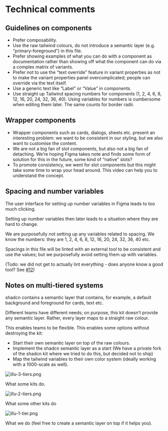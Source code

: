 # Technical comments

## Guidelines on components

* Prefer composability.
* Use the raw tailwind colours, do not introduce a semantic layer (e.g. “primary-foreground”) in this file.
* Prefer showing examples of what you can do with a component as documentation rather than showing off what the component can do via a complex matrix of variants.
* Prefer not to use the “text override” feature in variant properties as not to make the variant properties panel overcomplicated; people can override via the text itself.
* Use a generic text like “Label” or “Value” in components.
* Use straight up Tailwind spacing numbers for components (1, 2, 4, 6, 8, 12, 16, 20, 24, 32, 36, 40). Using variables for numbers is cumbersome when editing them later. The same counts for border radii.

## Wrapper components

* Wrapper components such as cards, dialogs, sheets etc. present an interesting problem: we want to be consistent in our styling, but we also want to customise the content.
* We are not a big fan of slot components, but also not a big fan of detaching. We’re hoping Figma takes note and finds some form of solution for this in the future, some kind of “native” slots?
* To promote consistency, we went for slot components but this might take some time to wrap your head around. This video can help you to understand the concept.
  
## Spacing and number variables

The user interface for setting up number variables in Figma leads to too much clicking.

Setting up number variables then later leads to a situation where they are hard to change.

We are purposefully not setting up any variables related to spacing. We know the numbers: they are 1, 2, 4, 6, 8, 12, 16, 20, 24, 32, 36, 40 etc.

Spacings in this file will be linted with an external tool to be consistent and use the values; but we purposefully avoid setting them up with variables.

(Todo: we did not get to actually lint everything - does anyone know a good tool? See [#12](https://github.com/Obra-Studio/shadcn-ui-kit/issues/12))

## Notes on multi-tiered systems

shadcn contains a semantic layer that contains, for example, a default background and foreground for cards, text etc.

Different teams have different needs; on purpose, this kit doesn’t provide any semantic layer. Rather, every layer maps to a straight raw colour.

This enables teams to be flexible. This enables some options without destroying the kit:

* Start their own semantic layer on top of the raw colours.
* Implement the shadcn semantic layer as a start (We have a private fork of the shadcn kit where we tried to do this, but decided not to ship)
* Map the tailwind variables to their own color system (ideally working with a 1000-scale as well).

![illu-3-tiers.png](/illu-3-tiers.png)

What some kits do.

![illu-2-tiers.png](/illu-2-tiers.png)

What some other kits do

![illu-1-tier.png](/illu-1-tier.png)

What we do (feel free to create a semantic layer on top if it helps you).
